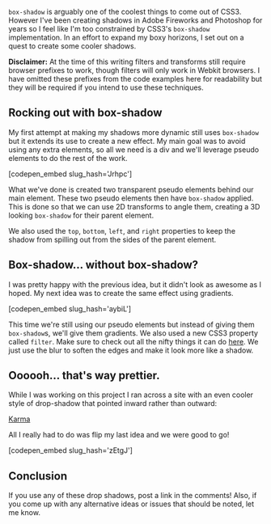 `box-shadow` is arguably one of the coolest things to come out of CSS3. However I've been creating shadows in Adobe Fireworks and Photoshop for years so I feel like I'm too constrained by CSS3's `box-shadow` implementation. In an effort to expand my boxy horizons, I set out on a quest to create some cooler shadows.<!--more-->

**Disclaimer:** At the time of this writing filters and transforms still require browser prefixes to work, though filters will only work in Webkit browsers. I have omitted these prefixes from the code examples here for readability but they will be required if you intend to use these techniques.

## Rocking out with box-shadow

My first attempt at making my shadows more dynamic still uses `box-shadow` but it extends its use to create a new effect. My main goal was to avoid using any extra elements, so all we need is a div and we'll leverage pseudo elements to do the rest of the work.

[codepen_embed slug_hash='Jrhpc']

What we've done is created two transparent pseudo elements behind our main element. These two pseudo elements then have `box-shadow` applied. This is done so that we can use 2D transforms to angle them, creating a 3D looking `box-shadow` for their parent element.

We also used the `top`, `bottom`, `left`, and `right` properties to keep the shadow from spilling out from the sides of the parent element.

## Box-shadow... without box-shadow?

I was pretty happy with the previous idea, but it didn't look as awesome as I hoped. My next idea was to create the same effect using gradients.

[codepen_embed slug_hash='aybiL']

This time we're still using our pseudo elements but instead of giving them `box-shadow`s, we'll give them gradients. We also used a new CSS3 property called `filter`. Make sure to check out all the nifty things it can do [here](http://html5-demos.appspot.com/static/css/filters/index.html). We just use the blur to soften the edges and make it look more like a shadow.

## Oooooh... that's way prettier.

While I was working on this project I ran across a site with an even cooler style of drop-shadow that pointed inward rather than outward:

[Karma](http://http://demo.truethemes.net/Karma-Wordpress/)

All I really had to do was flip my last idea and we were good to go!

[codepen_embed slug_hash='zEtgJ']

## Conclusion

If you use any of these drop shadows, post a link in the comments! Also, if you come up with any alternative ideas or issues that should be noted, let me know.
